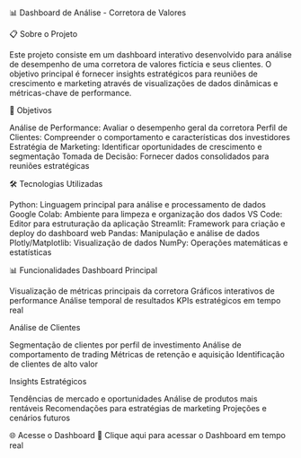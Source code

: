 📊 Dashboard de Análise - Corretora de Valores

📋 Sobre o Projeto

Este projeto consiste em um dashboard interativo desenvolvido para análise de desempenho de uma corretora de valores fictícia e seus clientes. O objetivo principal é fornecer insights estratégicos para reuniões de crescimento e marketing através de visualizações de dados dinâmicas e métricas-chave de performance.

🎯 Objetivos

Análise de Performance: Avaliar o desempenho geral da corretora
Perfil de Clientes: Compreender o comportamento e características dos investidores
Estratégia de Marketing: Identificar oportunidades de crescimento e segmentação
Tomada de Decisão: Fornecer dados consolidados para reuniões estratégicas

🛠️ Tecnologias Utilizadas

Python: Linguagem principal para análise e processamento de dados
Google Colab: Ambiente para limpeza e organização dos dados
VS Code: Editor para estruturação da aplicação
Streamlit: Framework para criação e deploy do dashboard web
Pandas: Manipulação e análise de dados
Plotly/Matplotlib: Visualização de dados
NumPy: Operações matemáticas e estatísticas

📊 Funcionalidades
Dashboard Principal

Visualização de métricas principais da corretora
Gráficos interativos de performance
Análise temporal de resultados
KPIs estratégicos em tempo real

Análise de Clientes

Segmentação de clientes por perfil de investimento
Análise de comportamento de trading
Métricas de retenção e aquisição
Identificação de clientes de alto valor

Insights Estratégicos

Tendências de mercado e oportunidades
Análise de produtos mais rentáveis
Recomendações para estratégias de marketing
Projeções e cenários futuros

🌐 Acesse o Dashboard
🚀 Clique aqui para acessar o Dashboard em tempo real

